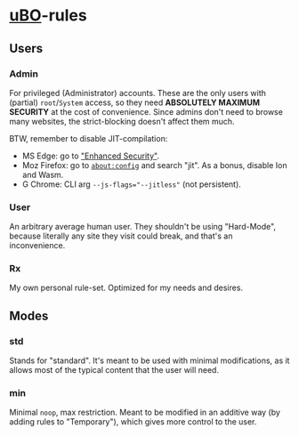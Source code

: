 # [uBO](https://github.com/gorhill/uBlock)-rules

## Users

### Admin
For privileged (Administrator) accounts. These are the only users with (partial) `root`/`System` access, so they need **ABSOLUTELY MAXIMUM SECURITY** at the cost of convenience. Since admins don't need to browse many websites, the strict-blocking doesn't affect them much.

BTW, remember to disable JIT-compilation:
- MS Edge: go to ["Enhanced Security"](edge://settings/privacy#SecureMode).
- Moz Firefox: go to [`about:config`](about:config) and search "jit". As a bonus, disable Ion and Wasm.
- G Chrome: CLI arg `--js-flags="--jitless"` (not persistent).

### User
An arbitrary average human user. They shouldn't be using "Hard-Mode", because literally any site they visit could break, and that's an inconvenience.

### Rx
My own personal rule-set. Optimized for my needs and desires.

## Modes

### std
Stands for "standard". It's meant to be used with minimal modifications, as it allows most of the typical content that the user will need.

### min
Minimal `noop`, max restriction. Meant to be modified in an additive way (by adding rules to "Temporary"), which gives more control to the user.
